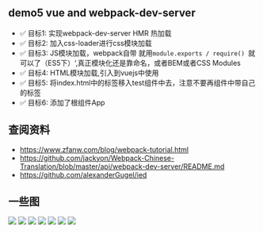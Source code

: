 ## demo5 vue and webpack-dev-server

* ✅ 目标1: 实现webpack-dev-server HMR 热加载 
* ✅ 目标2: 加入css-loader进行css模块加载 
* ✅ 目标3: JS模块加载，webpack自带 就用`module.exports / require() `就可以了（ES5下）‘,真正模块化还是靠命名，或者BEM或者CSS Modules
* ✅ 目标4: HTML模块加载,引入到vuejs中使用    
* ✅ 目标5: 将index.html中的标签移入test组件中去，注意不要再组件中带自己的标签
* ✅ 目标6: 添加了根组件App

## 查阅资料

* https://www.zfanw.com/blog/webpack-tutorial.html
* https://github.com/jackyon/Webpack-Chinese-Translation/blob/master/api/webpack-dev-server/README.md
* https://github.com/alexanderGugel/ied

## 一些图

![]('pics/01.png')
![]('pics/02.png')
![]('pics/03.png')
![]('pics/04.png')
![]('pics/05.png')
![]('pics/06.png')
![]('pics/07.png')